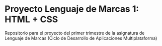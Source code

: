 # Proyecto Lenguaje de Marcas 1: HTML + CSS
Repositorio para el proyecto del primer trimestre de la asignatura de Lenguaje de Marcas (Ciclo de Desarrollo de Aplicaciones Multiplataforma)
